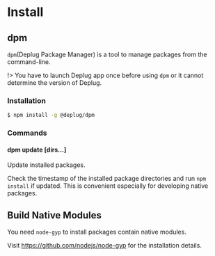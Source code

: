 # Install

## dpm

`dpm`(Deplug Package Manager) is a tool to manage packages from the command-line.

!> You have to launch Deplug app once before using `dpm`
or it cannot determine the version of Deplug.

### Installation

```bash
$ npm install -g @deplug/dpm
```

### Commands

#### dpm update [dirs...]

Update installed packages.

Check the timestamp of the installed package directories and run `npm install` if updated.
This is convenient especially for developing native packages.

## Build Native Modules

You need `node-gyp` to install packages contain native modules.

Visit https://github.com/nodejs/node-gyp for the installation details.
